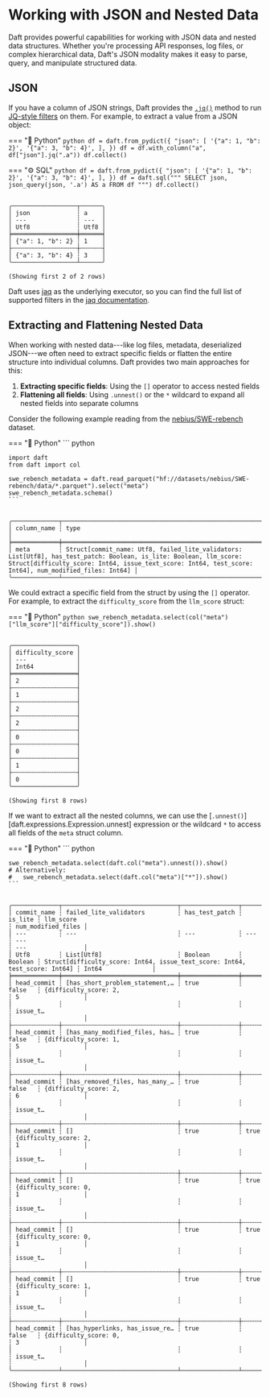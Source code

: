 # Working with JSON and Nested Data

Daft provides powerful capabilities for working with JSON data and nested data structures. Whether you're processing API responses, log files, or complex hierarchical data, Daft's JSON modality makes it easy to parse, query, and manipulate structured data.

## JSON

If you have a column of JSON strings, Daft provides the [`.jq()`](../api/expressions.md#daft.expressions.Expression.jq) method to run [JQ-style filters](https://stedolan.github.io/jq/manual/) on them. For example, to extract a value from a JSON object:

=== "🐍 Python"
    ``` python
    df = daft.from_pydict({
        "json": [
            '{"a": 1, "b": 2}',
            '{"a": 3, "b": 4}',
        ],
    })
    df = df.with_column("a", df["json"].jq(".a"))
    df.collect()
    ```

=== "⚙️ SQL"
    ```python
    df = daft.from_pydict({
        "json": [
            '{"a": 1, "b": 2}',
            '{"a": 3, "b": 4}',
        ],
    })
    df = daft.sql("""
        SELECT
            json,
            json_query(json, '.a') AS a
        FROM df
    """)
    df.collect()
    ```

``` {title="Output"}

╭──────────────────┬──────╮
│ json             ┆ a    │
│ ---              ┆ ---  │
│ Utf8             ┆ Utf8 │
╞══════════════════╪══════╡
│ {"a": 1, "b": 2} ┆ 1    │
├╌╌╌╌╌╌╌╌╌╌╌╌╌╌╌╌╌╌┼╌╌╌╌╌╌┤
│ {"a": 3, "b": 4} ┆ 3    │
╰──────────────────┴──────╯

(Showing first 2 of 2 rows)
```

Daft uses [jaq](https://github.com/01mf02/jaq/tree/main) as the underlying executor, so you can find the full list of supported filters in the [jaq documentation](https://github.com/01mf02/jaq/tree/main).

<!-- ### Deserializing JSON and extracting multiple fields -->

## Extracting and Flattening Nested Data

When working with nested data---like log files, metadata, deserialized JSON---we often need to extract specific fields or flatten the entire structure into individual columns. Daft provides two main approaches for this:

1. **Extracting specific fields**: Using the `[]` operator to access nested fields
2. **Flattening all fields**: Using `.unnest()` or the `*` wildcard to expand all nested fields into separate columns

Consider the following example reading from the [nebius/SWE-rebench](https://huggingface.co/datasets/nebius/SWE-rebench) dataset.

=== "🐍 Python"
    ``` python

    import daft
    from daft import col

    swe_rebench_metadata = daft.read_parquet("hf://datasets/nebius/SWE-rebench/data/*.parquet").select("meta")
    swe_rebench_metadata.schema()
    ```

``` {title="Output"}

╭─────────────┬─────────────────────────────────────────────────────────────────────────────────────────────────────────────────────────────────────────────────────────────────────────────────────────────────────────────────────────────╮
│ column_name ┆ type                                                                                                                                                                                                                        │
╞═════════════╪═════════════════════════════════════════════════════════════════════════════════════════════════════════════════════════════════════════════════════════════════════════════════════════════════════════════════════════════╡
│ meta        ┆ Struct[commit_name: Utf8, failed_lite_validators: List[Utf8], has_test_patch: Boolean, is_lite: Boolean, llm_score: Struct[difficulty_score: Int64, issue_text_score: Int64, test_score: Int64], num_modified_files: Int64] │
╰─────────────┴─────────────────────────────────────────────────────────────────────────────────────────────────────────────────────────────────────────────────────────────────────────────────────────────────────────────────────────────╯
```

We could extract a specific field from the struct by using the `[]` operator. For example, to extract the `difficulty_score` from the `llm_score` struct:

=== "🐍 Python"
    ```python
    swe_rebench_metadata.select(col("meta")["llm_score"]["difficulty_score"]).show()
    ```

``` {title="Output"}

╭──────────────────╮
│ difficulty_score │
│ ---              │
│ Int64            │
╞══════════════════╡
│ 2                │
├╌╌╌╌╌╌╌╌╌╌╌╌╌╌╌╌╌╌┤
│ 1                │
├╌╌╌╌╌╌╌╌╌╌╌╌╌╌╌╌╌╌┤
│ 2                │
├╌╌╌╌╌╌╌╌╌╌╌╌╌╌╌╌╌╌┤
│ 2                │
├╌╌╌╌╌╌╌╌╌╌╌╌╌╌╌╌╌╌┤
│ 0                │
├╌╌╌╌╌╌╌╌╌╌╌╌╌╌╌╌╌╌┤
│ 0                │
├╌╌╌╌╌╌╌╌╌╌╌╌╌╌╌╌╌╌┤
│ 1                │
├╌╌╌╌╌╌╌╌╌╌╌╌╌╌╌╌╌╌┤
│ 0                │
╰──────────────────╯

(Showing first 8 rows)
```

If we want to extract all the nested columns, we can use the [`.unnest()`][daft.expressions.Expression.unnest] expression or the wildcard `*` to access all fields of the `meta` struct column.

=== "🐍 Python"
    ``` python

    swe_rebench_metadata.select(daft.col("meta").unnest()).show()
    # Alternatively:
    #   swe_rebench_metadata.select(daft.col("meta")["*"]).show()
    ```

``` {title="Output"}

╭─────────────┬────────────────────────────────┬────────────────┬─────────┬─────────────────────────────────────────────────────────────────────────────┬────────────────────╮
│ commit_name ┆ failed_lite_validators         ┆ has_test_patch ┆ is_lite ┆ llm_score                                                                   ┆ num_modified_files │
│ ---         ┆ ---                            ┆ ---            ┆ ---     ┆ ---                                                                         ┆ ---                │
│ Utf8        ┆ List[Utf8]                     ┆ Boolean        ┆ Boolean ┆ Struct[difficulty_score: Int64, issue_text_score: Int64, test_score: Int64] ┆ Int64              │
╞═════════════╪════════════════════════════════╪════════════════╪═════════╪═════════════════════════════════════════════════════════════════════════════╪════════════════════╡
│ head_commit ┆ [has_short_problem_statement,… ┆ true           ┆ false   ┆ {difficulty_score: 2,                                                       ┆ 5                  │
│             ┆                                ┆                ┆         ┆ issue_t…                                                                    ┆                    │
├╌╌╌╌╌╌╌╌╌╌╌╌╌┼╌╌╌╌╌╌╌╌╌╌╌╌╌╌╌╌╌╌╌╌╌╌╌╌╌╌╌╌╌╌╌╌┼╌╌╌╌╌╌╌╌╌╌╌╌╌╌╌╌┼╌╌╌╌╌╌╌╌╌┼╌╌╌╌╌╌╌╌╌╌╌╌╌╌╌╌╌╌╌╌╌╌╌╌╌╌╌╌╌╌╌╌╌╌╌╌╌╌╌╌╌╌╌╌╌╌╌╌╌╌╌╌╌╌╌╌╌╌╌╌╌╌╌╌╌╌╌╌╌╌╌╌╌╌╌╌╌┼╌╌╌╌╌╌╌╌╌╌╌╌╌╌╌╌╌╌╌╌┤
│ head_commit ┆ [has_many_modified_files, has… ┆ true           ┆ false   ┆ {difficulty_score: 1,                                                       ┆ 5                  │
│             ┆                                ┆                ┆         ┆ issue_t…                                                                    ┆                    │
├╌╌╌╌╌╌╌╌╌╌╌╌╌┼╌╌╌╌╌╌╌╌╌╌╌╌╌╌╌╌╌╌╌╌╌╌╌╌╌╌╌╌╌╌╌╌┼╌╌╌╌╌╌╌╌╌╌╌╌╌╌╌╌┼╌╌╌╌╌╌╌╌╌┼╌╌╌╌╌╌╌╌╌╌╌╌╌╌╌╌╌╌╌╌╌╌╌╌╌╌╌╌╌╌╌╌╌╌╌╌╌╌╌╌╌╌╌╌╌╌╌╌╌╌╌╌╌╌╌╌╌╌╌╌╌╌╌╌╌╌╌╌╌╌╌╌╌╌╌╌╌┼╌╌╌╌╌╌╌╌╌╌╌╌╌╌╌╌╌╌╌╌┤
│ head_commit ┆ [has_removed_files, has_many_… ┆ true           ┆ false   ┆ {difficulty_score: 2,                                                       ┆ 6                  │
│             ┆                                ┆                ┆         ┆ issue_t…                                                                    ┆                    │
├╌╌╌╌╌╌╌╌╌╌╌╌╌┼╌╌╌╌╌╌╌╌╌╌╌╌╌╌╌╌╌╌╌╌╌╌╌╌╌╌╌╌╌╌╌╌┼╌╌╌╌╌╌╌╌╌╌╌╌╌╌╌╌┼╌╌╌╌╌╌╌╌╌┼╌╌╌╌╌╌╌╌╌╌╌╌╌╌╌╌╌╌╌╌╌╌╌╌╌╌╌╌╌╌╌╌╌╌╌╌╌╌╌╌╌╌╌╌╌╌╌╌╌╌╌╌╌╌╌╌╌╌╌╌╌╌╌╌╌╌╌╌╌╌╌╌╌╌╌╌╌┼╌╌╌╌╌╌╌╌╌╌╌╌╌╌╌╌╌╌╌╌┤
│ head_commit ┆ []                             ┆ true           ┆ true    ┆ {difficulty_score: 2,                                                       ┆ 1                  │
│             ┆                                ┆                ┆         ┆ issue_t…                                                                    ┆                    │
├╌╌╌╌╌╌╌╌╌╌╌╌╌┼╌╌╌╌╌╌╌╌╌╌╌╌╌╌╌╌╌╌╌╌╌╌╌╌╌╌╌╌╌╌╌╌┼╌╌╌╌╌╌╌╌╌╌╌╌╌╌╌╌┼╌╌╌╌╌╌╌╌╌┼╌╌╌╌╌╌╌╌╌╌╌╌╌╌╌╌╌╌╌╌╌╌╌╌╌╌╌╌╌╌╌╌╌╌╌╌╌╌╌╌╌╌╌╌╌╌╌╌╌╌╌╌╌╌╌╌╌╌╌╌╌╌╌╌╌╌╌╌╌╌╌╌╌╌╌╌╌┼╌╌╌╌╌╌╌╌╌╌╌╌╌╌╌╌╌╌╌╌┤
│ head_commit ┆ []                             ┆ true           ┆ true    ┆ {difficulty_score: 0,                                                       ┆ 1                  │
│             ┆                                ┆                ┆         ┆ issue_t…                                                                    ┆                    │
├╌╌╌╌╌╌╌╌╌╌╌╌╌┼╌╌╌╌╌╌╌╌╌╌╌╌╌╌╌╌╌╌╌╌╌╌╌╌╌╌╌╌╌╌╌╌┼╌╌╌╌╌╌╌╌╌╌╌╌╌╌╌╌┼╌╌╌╌╌╌╌╌╌┼╌╌╌╌╌╌╌╌╌╌╌╌╌╌╌╌╌╌╌╌╌╌╌╌╌╌╌╌╌╌╌╌╌╌╌╌╌╌╌╌╌╌╌╌╌╌╌╌╌╌╌╌╌╌╌╌╌╌╌╌╌╌╌╌╌╌╌╌╌╌╌╌╌╌╌╌╌┼╌╌╌╌╌╌╌╌╌╌╌╌╌╌╌╌╌╌╌╌┤
│ head_commit ┆ []                             ┆ true           ┆ true    ┆ {difficulty_score: 0,                                                       ┆ 1                  │
│             ┆                                ┆                ┆         ┆ issue_t…                                                                    ┆                    │
├╌╌╌╌╌╌╌╌╌╌╌╌╌┼╌╌╌╌╌╌╌╌╌╌╌╌╌╌╌╌╌╌╌╌╌╌╌╌╌╌╌╌╌╌╌╌┼╌╌╌╌╌╌╌╌╌╌╌╌╌╌╌╌┼╌╌╌╌╌╌╌╌╌┼╌╌╌╌╌╌╌╌╌╌╌╌╌╌╌╌╌╌╌╌╌╌╌╌╌╌╌╌╌╌╌╌╌╌╌╌╌╌╌╌╌╌╌╌╌╌╌╌╌╌╌╌╌╌╌╌╌╌╌╌╌╌╌╌╌╌╌╌╌╌╌╌╌╌╌╌╌┼╌╌╌╌╌╌╌╌╌╌╌╌╌╌╌╌╌╌╌╌┤
│ head_commit ┆ []                             ┆ true           ┆ true    ┆ {difficulty_score: 1,                                                       ┆ 1                  │
│             ┆                                ┆                ┆         ┆ issue_t…                                                                    ┆                    │
├╌╌╌╌╌╌╌╌╌╌╌╌╌┼╌╌╌╌╌╌╌╌╌╌╌╌╌╌╌╌╌╌╌╌╌╌╌╌╌╌╌╌╌╌╌╌┼╌╌╌╌╌╌╌╌╌╌╌╌╌╌╌╌┼╌╌╌╌╌╌╌╌╌┼╌╌╌╌╌╌╌╌╌╌╌╌╌╌╌╌╌╌╌╌╌╌╌╌╌╌╌╌╌╌╌╌╌╌╌╌╌╌╌╌╌╌╌╌╌╌╌╌╌╌╌╌╌╌╌╌╌╌╌╌╌╌╌╌╌╌╌╌╌╌╌╌╌╌╌╌╌┼╌╌╌╌╌╌╌╌╌╌╌╌╌╌╌╌╌╌╌╌┤
│ head_commit ┆ [has_hyperlinks, has_issue_re… ┆ true           ┆ false   ┆ {difficulty_score: 0,                                                       ┆ 3                  │
│             ┆                                ┆                ┆         ┆ issue_t…                                                                    ┆                    │
╰─────────────┴────────────────────────────────┴────────────────┴─────────┴─────────────────────────────────────────────────────────────────────────────┴────────────────────╯

(Showing first 8 rows)
```
